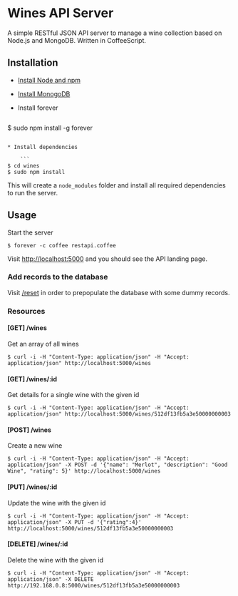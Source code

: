 # Wines API Server

A simple RESTful JSON API server to manage a wine collection based on Node.js and MongoDB. Written in CoffeeScript.

## Installation

* [Install Node and npm](http://nodejs.org/download/)
* [Install MonogoDB](http://docs.mongodb.org/manual/installation/)
* Install forever

	```
$ sudo npm install -g forever
```

* Install dependencies

	```
$ cd wines
$ sudo npm install
```

This will create a ```node_modules``` folder and install all required dependencies to run the server.

## Usage

Start the server

```
$ forever -c coffee restapi.coffee 
```

Visit [http://localhost:5000](http://localhost:5000) and you should see the API landing page.

### Add records to the database

Visit [/reset](http://localhost:5000/reset) in order to prepopulate the database with some dummy records.

### Resources


#### [GET] /wines
Get an array of all wines 

```
$ curl -i -H "Content-Type: application/json" -H "Accept: application/json" http://localhost:5000/wines
```

#### [GET] /wines/:id	
  
Get details for a single wine with the given id

```
$ curl -i -H "Content-Type: application/json" -H "Accept: application/json" http://localhost:5000/wines/512df13fb5a3e50000000003
```

#### [POST] /wines
Create a new wine

```
$ curl -i -H "Content-Type: application/json" -H "Accept: application/json" -X POST -d '{"name": "Merlot", "description": "Good Wine", "rating": 5}' http://localhost:5000/wines
```

#### [PUT] /wines/:id
Update the wine with the given id

```
$ curl -i -H "Content-Type: application/json" -H "Accept: application/json" -X PUT -d '{"rating":4}' http://localhost:5000/wines/512df13fb5a3e50000000003
```

#### [DELETE]	/wines/:id
Delete the wine with the given id

```
$ curl -i -H "Content-Type: application/json" -H "Accept: application/json" -X DELETE http://192.168.0.8:5000/wines/512df13fb5a3e50000000003
```